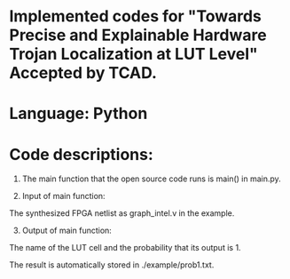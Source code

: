# Implemented codes for "Towards Precise and Explainable Hardware Trojan Localization at LUT Level" Accepted by TCAD.

# Language: Python

# Code descriptions:

1) The main function that the open source code runs is main() in main.py.


2) Input of main function:

The synthesized FPGA netlist as graph_intel.v in the example.


3) Output of main function:

The name of the LUT cell and the probability that its output is 1.

The result is automatically stored in ./example/prob1.txt.
